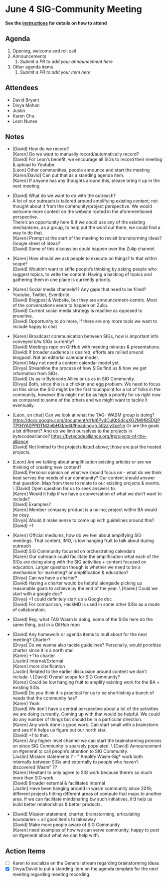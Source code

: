 # June 4 SIG-Community Meeting

**See the [instructions](../README.md) for details on how to attend**

## Agenda

1. Opening, welcome and roll call
1. Announcements
    1. _Submit a PR to add your announcement here_
1. Other agenda items
    1. _Submit a PR to add your item here_

## Attendees

- David Bryant
- Divya Mohan
- Justin
- Karen Chu
- Leon Nunes

## Notes

- [David] How do we record?\
[Karen] Do we want to manually record/automatically record?\
[David] For Leon’s benefit, we encourage all SIGs to record their meeting & upload to Youtube.\
[Leon] Other communities, people announce and start the meeting\
[Karen/David] Can put that as a standing agenda item.\
[Karen] If anyone has any thoughts around this, please bring it up in the next meeting


- [David] What do we want to do with the outreach?\
A lot of our outreach is tailored around amplifying existing content; not thought about it from the community/project perspective. We would welcome more content on the website rooted in the aforementioned perspective.\
There’s an opportunity here & if we could use any of the existing mechanisms, as a group, to help put the word out there, we could find a way to do that.\
[Karen] Prompt at the start of the meeting to revisit brainstorming ideas? Google sheet of ideas?\
[David] Some of this discussion could happen over the Zulip channel.


- [Karen] How should we ask people to execute on things? Is that within scope?\
[David] Wouldn’t want to stifle people’s thinking by asking people who suggest topics, to write the content. Having a backlog of topics and gathering them in one place is currently priority.

- [Karen] Social media channels?? Any gaps that need to be filled? Youtube, Twitter, Eventbrite.\
[David] Blogpost & Website, but they are announcement-centric. Most of the conversations seem to happen on Zulip.\
[David] Current social media strategy is reactive as opposed to proactive.\
[David] Opportunity to do more, if there are any more tools we want to include happy to chat

- [Karen] Broadcast communication between SIGs, how is important info conveyed b/w SIGs currently?\
[David] Meetings repo on GitHub with meeting minutes & presentations.\
[David] If broader audience is desired, efforts are rallied around blogpost. Not an editorial calendar model.\
[Karen] May not need a content calendar model yet.\
[Divya] Streamline the process of how SIGs find us & how we get information from SIGs.\
[David] Us as in Bytecode Allies or us as in SIG Community.\
[Divya] Both, since this is a chicken and egg problem. We need to focus on this since the SIG might be the first touchpoint for a lot of folks in the community, however this might not be as high a priority for us right now as compared to some of the others and we might want to tackle it eventually.

- [Leon, on chat] Can we look at what the TAG- WASM group is doing?
https://docs.google.com/document/d/1d6PvdCuKbSdcuXG2M9fBSDQPTPfHYA0PPDTM2plbH3I/edit#heading=h.50zziy3oe1in
Or are the goals a bit different?
And do we limit ourselves to the projects in bytecodealliance?
https://bytecodealliance.org/#projects-of-the-alliance \
[David] Not limited to the projects listed above; those are just the hosted projects. 

- [Leon] Are we talking about amplification existing articles or are we thinking of creating new content?\
[David] Personal opinion on what we should focus on - what do we think best serves the needs of our community? Our content should answer that question. Map from there to relate to our existing projects & events. \ 
[David] Open question for us to seek answers to.\
[Karen] Would it help if we have a conversation of what we don’t want to include?\
[David] Examples?\
[Karen] Member company product is a no-no; project within BA would be okay.\
[Divya] Would it make sense to come up with guidelines around this?\
[David] +1

- [Karen] Official mediums, how do we feel about amplifying SIG meetings. That content, IMO, is low hanging fruit to talk about during outreach\
[David] SIG Community focused on orchestrating calendars\
[Karen] Our outreach could facilitate the amplification what each of the SIGs are doing along with the SIG activities + content focused on education. Larger question though is whether we need to be a mechanism for marketing? or amplification & education?\
[Divya] Can we have a charter?\
[David] Having a charter would be helpful alongside picking up reasonable goals to achieve by the end of the year. \ 
[Karen] Could we start with a google doc?\
[Divya] +1 could definitely start up a Google doc\
[David] For comparison, HackMD is used in some other SIGs as a mode of collaboration.

- [David] Reg. what TAG Wasm is doing, some of the SIGs here do the same thing, just in a GitHub repo

- [David] Any homework or agenda items to mull about for the next meeting? Charter?\
[Divya] Do we wanna also tackle guidelines? Personally, would prioritize charter since it is a north star.\
[Karen] +1 to charter\
[Justin] Internal/External\
[Karen] more clarification\
[Justin] Related to the earlier discussion around content we don’t include. \ 
[David] Overall scope for SIG Community?\
[Karen] Could be low hanging fruit to amplify existing work for the BA + existing SIGs\
[David] Do you think it is practical for us to be shortlisting a bunch of needs that the community has?\
[Karen] Yeah\
[David] We don’t have a central perspective about a lot of the activities we are doing currently. Coming up with that would be helpful. We could do any number of things but should be in a particular direction.\
[Karen] Any work done is good work. Can start small with a brainstorm and see if it helps us figure out our north star.\
[David] +1 to that.\
[Karen] Any higher level channel we can start the brainstorming process on since SIG Community is sparsely populated. \ 
[David] Announcement on #general to call people’s attention to SIG Community.\
[Justin] Mission statements ? - " Amplify Wasm-Sig* work both internally between SIGs and externally to people who haven't discovered Wasm" ??\
[Karen] Hesitant to only agree to SIG work because there’s so much more than SIG work.\
[David] Broader external & facilitated internal\
[Justin] Have been hanging around in wasm community since 2018; different projects hitting different areas of compute that maps to another area. If we can facilitate mindsharing bw such initiatives, it’d help us build better relationships & better products.

- [David] Mission statement, charter, brainstorming, articulating boundaries = all good items to takeaway\
[David]  Make more people aware of SIG Community\
[Karen] need examples of how we can serve community, happy to post on #general about what we can help with\

## Action Items

* [ ] Karen to socialize on the General stream regarding brainstorming ideas
* [x] Divya/David to put a standing item on the agenda template for the next meeting regarding meeting recording.
